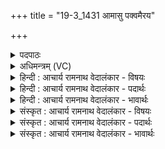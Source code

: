 +++
title = "19-3_1431 आमासु पक्वमैरय"

+++
<details><summary>पदपाठः</summary>

आ꣣मा꣡सु꣢। प꣣क्व꣢म्। ऐ꣡र꣢꣯यः। आ। सू꣡र्य꣢꣯म्। रो꣣हयः। दिवि꣢। घ꣣र्म꣢म्। न। सा꣡म꣢꣯न्। त꣣पता। सुवृक्ति꣡भिः꣢। सु꣣। वृक्ति꣡भिः꣢। जु꣡ष्ट꣢꣯म्। गि꣡र्व꣢꣯णसे। गिः। व꣣नसे। बृहत्। १४३१।
</details>

<details><summary>अधिमन्त्रम् (VC)</summary>

- इन्द्रः
- नृमेधपुरुमेधावाङ्गिरसौ
- अनुष्टुप्
- गान्धारः
</details>

<details><summary>हिन्दी : आचार्य रामनाथ वेदालंकार - विषयः</summary>

अगले मन्त्र में उपास्य-उपासक का विषय है।
</details>

<details><summary>हिन्दी : आचार्य रामनाथ वेदालंकार - पदार्थः</summary>

पदार्थान्वयभाषाः -  हे इन्द्र जगदीश्वर ! आपने (आमासु) अपरिपक्व ओषधियों में (पक्वम्) पका फल, अथवा (आमासु) अपरिपक्व गायों में (पक्वम्) पका दूध (ऐरयः) प्रेरित किया है, (दिवि) आकाश में (सूर्यम्) सूर्य को (आरोहयः) चढ़ाया है। हे मनुष्यो ! तुम (गिर्वणसे) वाणियों से संभजनीय इन्द्र जगदीश्वर के लिए (जुष्टम्) प्रिय (बृहत्) महान् (सामन्) स्तोत्र को (घर्मम् न) अग्नि के समान (तपत) परिपक्व और प्रकाशित करो ॥३॥ यहाँ उपमालङ्कार है ॥३॥
</details>

<details><summary>हिन्दी : आचार्य रामनाथ वेदालंकार - भावार्थः</summary>

भावार्थभाषाः -  तपस्या से पका हुआ ही स्तोत्र परमात्मा के चित्त को आकृष्ट करता है और फलदायक होता है ॥३॥
</details>

<details><summary>संस्कृत : आचार्य रामनाथ वेदालंकार - विषयः</summary>

अथोपास्योपासकविषयमाह।
</details>

<details><summary>संस्कृत : आचार्य रामनाथ वेदालंकार - पदार्थः</summary>

पदार्थान्वयभाषाः -  हे इन्द्र जगदीश्वर ! त्वम् (आमासु) अपरिपक्वासु ओषधीषु (पक्वम्) परिपक्वं फलम्, यद्वा (आमासु) अपरिपक्वासु गोषु (पक्वम्) परिपक्वं दुग्धम् (ऐरयः) प्रेरितवानसि, (दिवि) आकाशे (सूर्यम्) आदित्यम् (आ रोहयः) आरोहितवानसि। हे मनुष्याः ! यूयम् (सुवृक्तिभिः) शोभनाभिः यमनियमादिक्रियाभिः (गिर्वणसे) गीर्भिः संभजनीयाय इन्द्राय जगदीश्वराय। [गिर्वणा देवो भवति गीर्भिरेनं वनयन्ति। निरु० ६।१४।] (जुष्टम्) प्रियम् (बृहत्) महत् (सामन्) स्तोत्रम् [अत्र ‘सुपां सुलुक्०’ अ० ७।१।३९ इति विभक्तेर्लुक्।] (घर्मम् न) अग्निमिव (तपत) परिपक्वं कुरुत प्रकाशयत वा ॥३॥ अत्रोपमालङ्कारः ॥३॥
</details>

<details><summary>संस्कृत : आचार्य रामनाथ वेदालंकार - भावार्थः</summary>

भावार्थभाषाः -  तपस्यया परिपक्वमेव स्तोत्रं परमात्मनश्चित्तमाकर्षति फलदायि च जायते ॥३॥
</details>